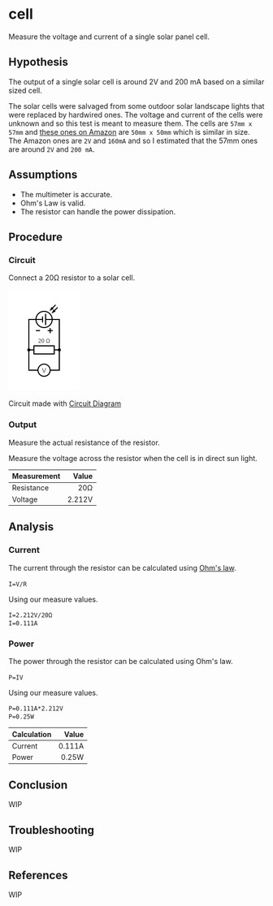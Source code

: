 # cell

Measure the voltage and current of a single solar panel cell.

## Hypothesis

The output of a single solar cell is around 2V and 200 mA based on a similar
sized cell.

The solar cells were salvaged from some outdoor solar landscape lights that were replaced
by hardwired ones. The voltage and current of the cells were unknown and so this test is
meant to measure them. The cells are `57mm x 57mm` and [these ones on Amazon](https://www.amazon.com/dp/B087TK7T7T/)
are `50mm x 50mm` which is similar in size. The Amazon ones are `2V` and `160mA` and so I estimated that
the 57mm ones are around `2V` and `200 mA`.

## Assumptions
- The multimeter is accurate.
- Ohm's Law is valid.
- The resistor can handle the power dissipation.

## Procedure

### Circuit

Connect a 20Ω resistor to a solar cell.

![](./images/circuit.png)

Circuit made with [Circuit Diagram](https://www.circuit-diagram.org/)

### Output

Measure the actual resistance of the resistor.

Measure the voltage across the resistor when the cell is in direct sun light.

| Measurement | Value  |
| :---------- | ----:  |
| Resistance  | 20Ω    |
| Voltage     | 2.212V |

## Analysis

### Current

The current through the resistor can be calculated using [Ohm's law](https://en.wikipedia.org/wiki/Ohm%27s_law).

`I=V/R`

Using our measure values.

```
I=2.212V/20Ω
I=0.111A
```

### Power

The power through the resistor can be calculated using Ohm's law.

`P=IV`

Using our measure values.

```
P=0.111A*2.212V
P=0.25W
```

| Calculation | Value  |
| :---------- | ----:  |
| Current     | 0.111A |
| Power       | 0.25W  |

## Conclusion

WIP

## Troubleshooting

WIP

## References

WIP
